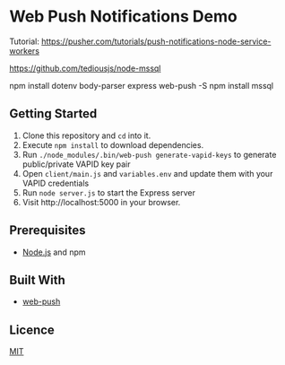 # Web Push Notifications Demo

Tutorial: https://pusher.com/tutorials/push-notifications-node-service-workers

https://github.com/tediousjs/node-mssql

npm install dotenv body-parser express web-push -S
npm install mssql


## Getting Started

1. Clone this repository and `cd` into it.
2. Execute `npm install` to download dependencies.
3. Run `./node_modules/.bin/web-push generate-vapid-keys` to generate public/private VAPID key pair
4. Open `client/main.js` and `variables.env` and update them with your VAPID credentials
5. Run `node server.js` to start the Express server
6. Visit http://localhost:5000 in your browser.

## Prerequisites

- [Node.js](https://nodejs.org/en) and npm

## Built With

- [web-push](https://github.com/web-push-libs/web-push)

## Licence

[MIT](https://opensource.org/licenses/MIT)


